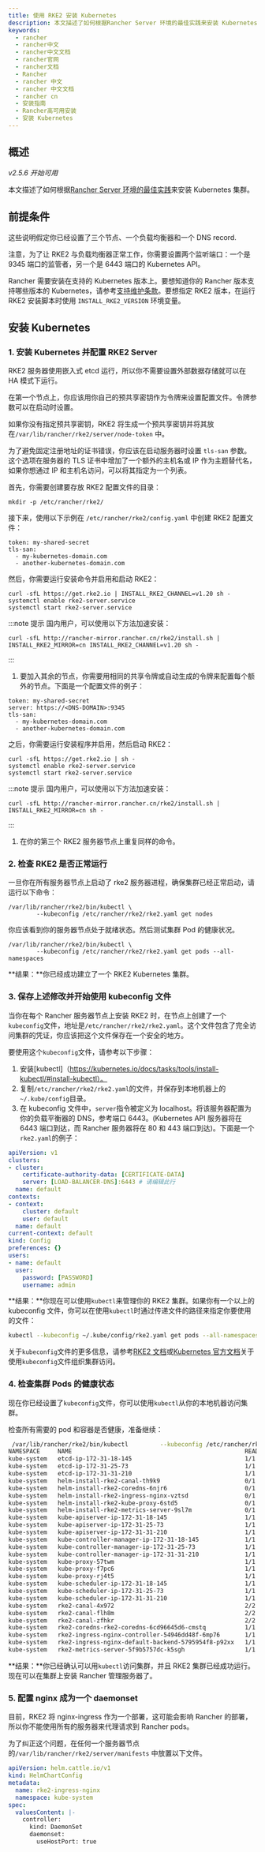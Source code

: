 ```yaml
---
title: 使用 RKE2 安装 Kubernetes
description: 本文描述了如何根据Rancher Server 环境的最佳实践来安装 Kubernetes 集群。
keywords:
  - rancher
  - rancher中文
  - rancher中文文档
  - rancher官网
  - rancher文档
  - Rancher
  - rancher 中文
  - rancher 中文文档
  - rancher cn
  - 安装指南
  - Rancher高可用安装
  - 安装 Kubernetes
---
```


## 概述

_v2.5.6 开始可用_

本文描述了如何根据[Rancher Server 环境的最佳实践](/docs/rancher2.5/overview/architecture-recommendations/_index)来安装 Kubernetes 集群。

## 前提条件

这些说明假定你已经设置了三个节点、一个负载均衡器和一个 DNS record.

注意，为了让 RKE2 与负载均衡器正常工作，你需要设置两个监听端口：一个是 9345 端口的监管者，另一个是 6443 端口的 Kubernetes API。

Rancher 需要安装在支持的 Kubernetes 版本上。要想知道你的 Rancher 版本支持哪些版本的 Kubernetes，请参考[支持维护条款](https://rancher.com/support-maintenance-terms/)。要想指定 RKE2 版本，在运行 RKE2 安装脚本时使用 `INSTALL_RKE2_VERSION` 环境变量。

## 安装 Kubernetes

### 1. 安装 Kubernetes 并配置 RKE2 Server

RKE2 服务器使用嵌入式 etcd 运行，所以你不需要设置外部数据存储就可以在 HA 模式下运行。

在第一个节点上，你应该用你自己的预共享密钥作为令牌来设置配置文件。令牌参数可以在启动时设置。

如果你没有指定预共享密钥，RKE2 将生成一个预共享密钥并将其放在`/var/lib/rancher/rke2/server/node-token` 中。

为了避免固定注册地址的证书错误，你应该在启动服务器时设置 `tls-san` 参数。这个选项在服务器的 TLS 证书中增加了一个额外的主机名或 IP 作为主题替代名，如果你想通过 IP 和主机名访问，可以将其指定为一个列表。

首先，你需要创建要存放 RKE2 配置文件的目录：

```
mkdir -p /etc/rancher/rke2/
```

接下来，使用以下示例在 `/etc/rancher/rke2/config.yaml` 中创建 RKE2 配置文件：

```
token: my-shared-secret
tls-san:
  - my-kubernetes-domain.com
  - another-kubernetes-domain.com
```

然后，你需要运行安装命令并启用和启动 RKE2：

```
curl -sfL https://get.rke2.io | INSTALL_RKE2_CHANNEL=v1.20 sh -
systemctl enable rke2-server.service
systemctl start rke2-server.service
```

:::note 提示
国内用户，可以使用以下方法加速安装：

```
curl -sfL http://rancher-mirror.rancher.cn/rke2/install.sh | INSTALL_RKE2_MIRROR=cn INSTALL_RKE2_CHANNEL=v1.20 sh - 
```
:::

1. 要加入其余的节点，你需要用相同的共享令牌或自动生成的令牌来配置每个额外的节点。下面是一个配置文件的例子：

```
token: my-shared-secret
server: https://<DNS-DOMAIN>:9345
tls-san:
  - my-kubernetes-domain.com
  - another-kubernetes-domain.com
```

之后，你需要运行安装程序并启用，然后启动 RKE2：

```
curl -sfL https://get.rke2.io | sh -
systemctl enable rke2-server.service
systemctl start rke2-server.service
```

:::note 提示
国内用户，可以使用以下方法加速安装：

```
curl -sfL http://rancher-mirror.rancher.cn/rke2/install.sh | INSTALL_RKE2_MIRROR=cn sh - 
```
:::

1. 在你的第三个 RKE2 服务器节点上重复同样的命令。

### 2. 检查 RKE2 是否正常运行

一旦你在所有服务器节点上启动了 rke2 服务器进程，确保集群已经正常启动，请运行以下命令：

```
/var/lib/rancher/rke2/bin/kubectl \
        --kubeconfig /etc/rancher/rke2/rke2.yaml get nodes
```

你应该看到你的服务器节点处于就绪状态。然后测试集群 Pod 的健康状况。

```
/var/lib/rancher/rke2/bin/kubectl \
        --kubeconfig /etc/rancher/rke2/rke2.yaml get pods --all-namespaces
```

**结果：**你已经成功建立了一个 RKE2 Kubernetes 集群。

### 3. 保存上述修改并开始使用 kubeconfig 文件

当你在每个 Rancher 服务器节点上安装 RKE2 时，在节点上创建了一个`kubeconfig`文件，地址是`/etc/rancher/rke2/rke2.yaml`。这个文件包含了完全访问集群的凭证，你应该把这个文件保存在一个安全的地方。

要使用这个`kubeconfig`文件，请参考以下步骤：

1. 安装[kubectl]（https://kubernetes.io/docs/tasks/tools/install-kubectl/#install-kubectl）。
2. 复制`/etc/rancher/rke2/rke2.yaml`的文件，并保存到本地机器上的`~/.kube/config`目录。
3. 在 kubeconfig 文件中，`server`指令被定义为 localhost。将该服务器配置为你的负载平衡器的 DNS，参考端口 6443。(Kubernetes API 服务器将在 6443 端口到达，而 Rancher 服务器将在 80 和 443 端口到达)。下面是一个`rke2.yaml`的例子：

```yml
apiVersion: v1
clusters:
- cluster:
    certificate-authority-data: [CERTIFICATE-DATA]
    server: [LOAD-BALANCER-DNS]:6443 # 请编辑此行
  name: default
contexts:
- context:
    cluster: default
    user: default
  name: default
current-context: default
kind: Config
preferences: {}
users:
- name: default
  user:
    password: [PASSWORD]
    username: admin
```

**结果：**你现在可以使用`kubectl`来管理你的 RKE2 集群。如果你有一个以上的 kubeconfig 文件，你可以在使用`kubectl`时通过传递文件的路径来指定你要使用的文件：

```bash
kubectl --kubeconfig ~/.kube/config/rke2.yaml get pods --all-namespaces
```

关于`kubeconfig`文件的更多信息，请参考[RKE2 文档](https://docs.rke2.io/cluster_access/)或[Kubernetes 官方文档](https://kubernetes.io/docs/concepts/configuration/organize-cluster-access-kubeconfig/)关于使用`kubeconfig`文件组织集群访问。

### 4. 检查集群 Pods 的健康状态

现在你已经设置了`kubeconfig`文件，你可以使用`kubectl`从你的本地机器访问集群。

检查所有需要的 pod 和容器是否健康，准备继续：

```bash
 /var/lib/rancher/rke2/bin/kubectl         --kubeconfig /etc/rancher/rke2/rke2.yaml get pods -A
NAMESPACE     NAME                                                 READY   STATUS      RESTARTS   AGE
kube-system   etcd-ip-172-31-18-145                                1/1     Running     0          4m37s
kube-system   etcd-ip-172-31-25-73                                 1/1     Running     0          20m
kube-system   etcd-ip-172-31-31-210                                1/1     Running     0          9m12s
kube-system   helm-install-rke2-canal-th9k9                        0/1     Completed   0          21m
kube-system   helm-install-rke2-coredns-6njr6                      0/1     Completed   0          21m
kube-system   helm-install-rke2-ingress-nginx-vztsd                0/1     Completed   0          21m
kube-system   helm-install-rke2-kube-proxy-6std5                   0/1     Completed   0          21m
kube-system   helm-install-rke2-metrics-server-9sl7m               0/1     Completed   0          21m
kube-system   kube-apiserver-ip-172-31-18-145                      1/1     Running     0          4m22s
kube-system   kube-apiserver-ip-172-31-25-73                       1/1     Running     0          20m
kube-system   kube-apiserver-ip-172-31-31-210                      1/1     Running     0          9m8s
kube-system   kube-controller-manager-ip-172-31-18-145             1/1     Running     0          4m8s
kube-system   kube-controller-manager-ip-172-31-25-73              1/1     Running     0          21m
kube-system   kube-controller-manager-ip-172-31-31-210             1/1     Running     0          8m55s
kube-system   kube-proxy-57twm                                     1/1     Running     0          10m
kube-system   kube-proxy-f7pc6                                     1/1     Running     0          5m24s
kube-system   kube-proxy-rj4t5                                     1/1     Running     0          21m
kube-system   kube-scheduler-ip-172-31-18-145                      1/1     Running     0          4m15s
kube-system   kube-scheduler-ip-172-31-25-73                       1/1     Running     0          21m
kube-system   kube-scheduler-ip-172-31-31-210                      1/1     Running     0          8m48s
kube-system   rke2-canal-4x972                                     2/2     Running     0          10m
kube-system   rke2-canal-flh8m                                     2/2     Running     0          5m24s
kube-system   rke2-canal-zfhkr                                     2/2     Running     0          21m
kube-system   rke2-coredns-rke2-coredns-6cd96645d6-cmstq           1/1     Running     0          21m
kube-system   rke2-ingress-nginx-controller-54946dd48f-6mp76       1/1     Running     0          20m
kube-system   rke2-ingress-nginx-default-backend-5795954f8-p92xx   1/1     Running     0          20m
kube-system   rke2-metrics-server-5f9b5757dc-k5sgh                 1/1     Running     0          20m
```

**结果：**你已经确认可以用`kubectl`访问集群，并且 RKE2 集群已经成功运行。现在可以在集群上安装 Rancher 管理服务器了。

### 5. 配置 nginx 成为一个 daemonset

目前，RKE2 将 nginx-ingress 作为一个部署，这可能会影响 Rancher 的部署，所以你不能使用所有的服务器来代理请求到 Rancher pods。

为了纠正这个问题，在任何一个服务器节点的`/var/lib/rancher/rke2/server/manifests` 中放置以下文件。

```yaml
apiVersion: helm.cattle.io/v1
kind: HelmChartConfig
metadata:
  name: rke2-ingress-nginx
  namespace: kube-system
spec:
  valuesContent: |-
    controller:
      kind: DaemonSet
      daemonset:
        useHostPort: true
```
